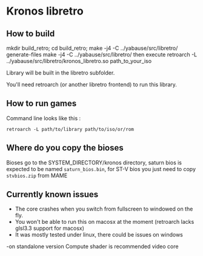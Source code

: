 # Kronos libretro

## How to build
mkdir build_retro; cd build_retro;
make -j4 -C ../yabause/src/libretro/ generate-files
make -j4 -C ../yabause/src/libretro/
then execute retroarch -L ../yabause/src/libretro/kronos_libretro.so path_to_your_iso

Library will be built in the libretro subfolder.

You'll need retroarch (or another libretro frontend) to run this library.

## How to run games
Command line looks like this :

`retroarch -L path/to/library path/to/iso/or/rom`

## Where do you copy the bioses
Bioses go to the SYSTEM_DIRECTORY/kronos directory, saturn bios is expected to be named `saturn_bios.bin`, for ST-V bios you just need to copy `stvbios.zip` from MAME

## Currently known issues
- The core crashes when you switch from fullscreen to windowed on the fly.
- You won't be able to run this on macosx at the moment (retroarch lacks glsl3.3 support for macosx)
- It was mostly tested under linux, there could be issues on windows

-on standalone version Compute shader is recommended video core

